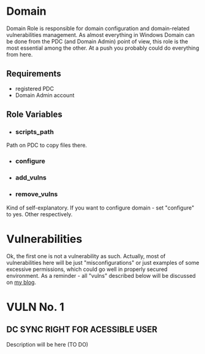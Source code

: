 Domain
=========

Domain Role is responsible for domain configuration and domain-related vulnerabilities management. As almost everything in Windows Domain can be done from the PDC (and Domain Admin) point of view, this role is the most essential among the other. At a push you probably could do everything from here. 

Requirements
------------

- registered PDC
- Domain Admin account

Role Variables
--------------

- ### scripts_path
Path on PDC to copy files there. 

- ### configure
- ### add_vulns
- ### remove_vulns
Kind of self-explanatory. If you want to configure domain - set "configure" to yes. Other respectively. 

# Vulnerabilities
Ok, the first one is not a vulnerability as such. Actually, most of vulnerabilities here will be just "misconfigurations" or just examples of some excessive permissions, which could go well in properly secured environment. As a reminder - all "vulns" described below will be discussed on [my blog](https://how2hax.pl). 

# VULN No. 1 
## DC SYNC RIGHT FOR ACESSIBLE USER

Description will be here (TO DO)
